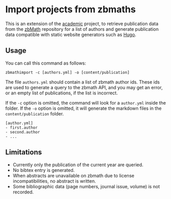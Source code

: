 # Import projects from zbmaths

This is an extension of the [academic](https://github.com/GetRD/academic-file-converter) project, to retrieve publication data from the [zbMath](zbmath.org) repository for a list of authors and generate publication data compatible with static website generators such as [Hugo](https://gohugo.io/).

## Usage

You can call this command as follows:
```
zbmathimport -c [authors.yml] -o [content/publication]
```

The file `authors.yml` should contain a list of zbmath author ids. These ids are used to generate a query to the zbmath API, and you may get an error, or an empty list of publications, if the list is incorrect.

If the `-c` option is omitted, the command will look for a `author.yml` inside the folder. If the `-o` option is omitted, it will generate the markdown files in the `content/publication` folder.

```
[author.yml]
- first.author
- second.author
- ...

```

## Limitations

- Currently only the publication of the current year are queried.
- No bibtex entry is generated.
- When abstracts are unavailable on zbmath due to license incompatibilities, no abstract is written.
- Some bibliographic data (page numbers, journal issue, volume) is not recorded.
